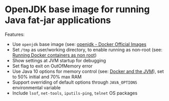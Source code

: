 OpenJDK base image for running Java fat-jar applications
========================================================

Features:
- Use `openjdk` base image (see: [openjdk - Docker Official Images](https://hub.docker.com/_/openjdk)
- Set `/tmp` as user/working directory, to enable running as non-root (see: [Running Docker containers as non root](https://blog.csanchez.org/2017/01/31/running-docker-containers-as-non-root/))
- Show settings at JVM startup for debugging
- Set flag to exit on OutOfMemory error
- Use Java 10 options for memory control (see: [Docker and the JVM](https://www.javaadvent.com/2018/12/docker-and-the-jvm.html)), set to 50% initial and 70% max RAM
- Support overriding of default options through `JAVA_OPTIONS` environmental variable
- Include `lsof`, `net-tools`, `iputils-ping`, `telnet` OS packages 
